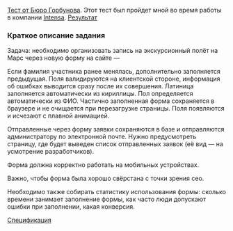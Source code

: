 [Тест от Бюро Горбунова](https://bureau.ru/about/development/).
Этот тест был пройдет мной во время работы в компании [Intensa](http://intensa.ru/).
[Результат](http://bureau.intensa-dev.ru/)

### Краткое описание задания ###

Задача: необходимо организовать запись на экскурсионный полёт на Марс через новую форму на сайте —

Если фамилия участника ранее менялась, дополнительно заполняется предыдущая. Поля валидируются на клиентской стороне, информация об ошибках выводится сразу после их совершения. Латиница заполняется автоматически из кириллицы. Пол определяется автоматически из ФИО. Частично заполненная форма сохраняется в браузере и не очищается при перезагрузке страницы. Поля появляются и исчезают с плавной анимацией.

Отправленные через форму заявки сохраняются в базе и отправляются администратору по электронной почте. Нужно предусмотреть страницу, где будет выведен список отправленных заявок (её вид — на усмотрение разработчиков).

Форма должна корректно работать на мобильных устройствах.

Важно, чтобы форма была хорошо свёрстана с точки зрения сео.

Необходимо также собирать статистику использования формы: сколько времени занимает заполнение формы, как часто люди допускают ошибки при заполнении, какая конверсия.

[Спецификация](https://docs.google.com/document/d/1t7HQi9ZymQkqQYsQpLkFb89NwaWZtTKr2I8oD8NUalU/edit?usp=sharing)
